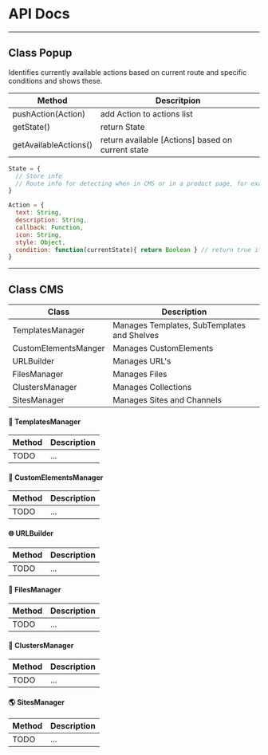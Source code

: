 # API Docs
-------------------

Class Popup
--------------------
Identifies currently available actions based on current route and specific conditions and shows these.

Method | Descritpion
---------|----------
pushAction(Action) | add Action to actions list
getState() | return State
getAvailableActions() | return available [Actions] based on current state

```javascript
State = {
  // Store info
  // Route info for detecting when in CMS or in a product page, for example.
}

Action = {
  text: String,
  description: String,
  callback: Function,
  icon: String,
  style: Object,
  condition: function(currentState){ return Boolean } // return true if available in current state.
}
```
-------------------

Class CMS
-------------------

Class | Description
------|------------
TemplatesManager | Manages Templates, SubTemplates and Shelves
CustomElementsManger | Manages CustomElements
URLBuilder | Manages URL's
FilesManager | Manages Files
ClustersManager | Manages Collections
SitesManager | Manages Sites and Channels

#### :pencil: TemplatesManager
Method | Description
-------|------------
TODO | ...

#### :nut_and_bolt: CustomElementsManager
Method | Description
-------|------------
TODO | ...

#### :globe_with_meridians: URLBuilder
Method | Description
-------|------------
TODO | ...

#### :file_folder: FilesManager
Method | Description
-------|------------
TODO | ...

#### :grapes: ClustersManager
Method | Description
-------|------------
TODO | ...

#### :earth_americas: SitesManager
Method | Description
-------|------------
TODO | ...
